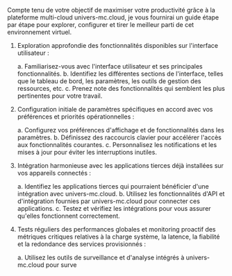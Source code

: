 Compte tenu de votre objectif de maximiser votre productivité grâce à la plateforme multi-cloud univers-mc.cloud, je vous fournirai un guide étape par étape pour explorer, configurer et tirer le meilleur parti de cet environnement virtuel.

1. Exploration approfondie des fonctionnalités disponibles sur l'interface utilisateur :

   a. Familiarisez-vous avec l'interface utilisateur et ses principales fonctionnalités.
   b. Identifiez les différentes sections de l'interface, telles que le tableau de bord, les paramètres, les outils de gestion des ressources, etc.
   c. Prenez note des fonctionnalités qui semblent les plus pertinentes pour votre travail.

2. Configuration initiale de paramètres spécifiques en accord avec vos préférences et priorités opérationnelles :

   a. Configurez vos préférences d'affichage et de fonctionnalités dans les paramètres.
   b. Définissez des raccourcis clavier pour accélérer l'accès aux fonctionnalités courantes.
   c. Personnalisez les notifications et les mises à jour pour éviter les interruptions inutiles.

3. Intégration harmonieuse avec les applications tierces déjà installées sur vos appareils connectés :

   a. Identifiez les applications tierces qui pourraient bénéficier d'une intégration avec univers-mc.cloud.
   b. Utilisez les fonctionnalités d'API et d'intégration fournies par univers-mc.cloud pour connecter ces applications.
   c. Testez et vérifiez les intégrations pour vous assurer qu'elles fonctionnent correctement.

4. Tests réguliers des performances globales et monitoring proactif des métriques critiques relatives à la charge système, la latence, la fiabilité et la redondance des services provisionnés :

   a. Utilisez les outils de surveillance et d'analyse intégrés à univers-mc.cloud pour surve